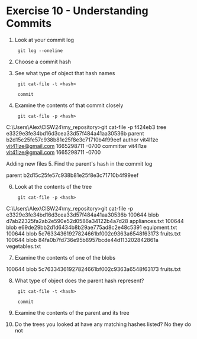 # Exercise 10 - Understanding Commits

1. Look at your commit log

        git log --oneline

2. Choose a commit hash

3. See what type of object that hash names

        git cat-file -t <hash>

        commit

4. Examine the contents of that commit closely

        git cat-file -p <hash>

C:\Users\Alex\CISW24\my_repository>git cat-file -p f424eb3
tree e3329e3fe34bd16d3cea33d57f484a41aa30536b
parent b2d15c25fe57c938b81e25f8e3c71710b4f99eef
author vit4l1ze <vit41lze@gmail.com> 1665298711 -0700
committer vit4l1ze <vit41lze@gmail.com> 1665298711 -0700

Adding new files
5. Find the parent's hash in the commit log

parent b2d15c25fe57c938b81e25f8e3c71710b4f99eef

6. Look at the contents of the tree

        git cat-file -p <hash>

C:\Users\Alex\CISW24\my_repository>git cat-file -p e3329e3fe34bd16d3cea33d57f484a41aa30536b
100644 blob d7ab22325fa2ab2e590e52d0586a34122b4a7d28    appliances.txt
100644 blob e69de29bb2d1d6434b8b29ae775ad8c2e48c5391    equipment.txt
100644 blob 5c76334361927824661bf002c9363a6548f63173    fruits.txt
100644 blob 84fa0b7fd736e95b8957bcde44d113202842861a    vegetables.txt        

7. Examine the contents of one of the blobs

100644 blob 5c76334361927824661bf002c9363a6548f63173    fruits.txt

8. What type of object does the parent hash represent?

        git cat-file -t <hash>

        commit

9. Examine the contents of the parent and its tree

10. Do the trees you looked at have any matching hashes listed?
        No they do not